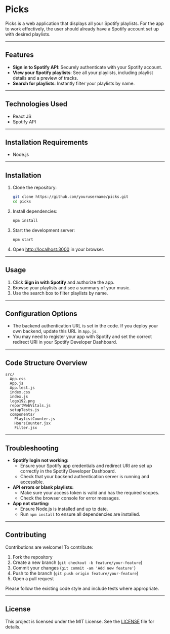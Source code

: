 


# Picks

Picks is a web application that displays all your Spotify playlists. For the app to work effectively, the user should already have a Spotify account set up with desired playlists.

---

## Features

- **Sign in to Spotify API**: Securely authenticate with your Spotify account.
- **View your Spotify playlists**: See all your playlists, including playlist details and a preview of tracks.
- **Search for playlists**: Instantly filter your playlists by name.

---

## Technologies Used

- React JS
- Spotify API

---

## Installation Requirements

- Node.js

---

## Installation

1. Clone the repository:
   ```bash
   git clone https://github.com/yourusername/picks.git
   cd picks
   ```
2. Install dependencies:
   ```bash
   npm install
   ```
3. Start the development server:
   ```bash
   npm start
   ```
4. Open [http://localhost:3000](http://localhost:3000) in your browser.

---

## Usage

1. Click **Sign in with Spotify** and authorize the app.
2. Browse your playlists and see a summary of your music.
3. Use the search box to filter playlists by name.

---

## Configuration Options

- The backend authentication URL is set in the code. If you deploy your own backend, update this URL in `App.js`.
- You may need to register your app with Spotify and set the correct redirect URI in your Spotify Developer Dashboard.

---

## Code Structure Overview

```
src/
  App.css
  App.js
  App.test.js
  index.css
  index.js
  logo192.png
  reportWebVitals.js
  setupTests.js
  components/
    PlaylistCounter.js
    HoursCounter.jsx
    Filter.jsx
```

---

## Troubleshooting

- **Spotify login not working:**
  - Ensure your Spotify app credentials and redirect URI are set up correctly in the Spotify Developer Dashboard.
  - Check that your backend authentication server is running and accessible.
- **API errors or blank playlists:**
  - Make sure your access token is valid and has the required scopes.
  - Check the browser console for error messages.
- **App not starting:**
  - Ensure Node.js is installed and up to date.
  - Run `npm install` to ensure all dependencies are installed.

---

## Contributing

Contributions are welcome! To contribute:

1. Fork the repository
2. Create a new branch (`git checkout -b feature/your-feature`)
3. Commit your changes (`git commit -am 'Add new feature'`)
4. Push to the branch (`git push origin feature/your-feature`)
5. Open a pull request

Please follow the existing code style and include tests where appropriate.

---

## License

This project is licensed under the MIT License. See the [LICENSE](LICENSE) file for details.
